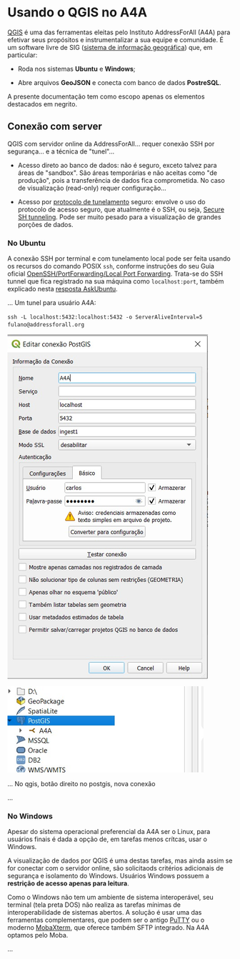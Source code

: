 # Usando o QGIS no A4A

[QGIS](https://en.wikipedia.org/wiki/QGIS) é uma das ferramentas eleitas pelo Instituto AddressForAll (A4A) para efetivar seus propósitos e instrumentalizar a sua equipe e comunidade. É um software livre de SIG ([sistema de informação geográfica](https://pt.wikipedia.org/wiki/Sistema_de_informa%C3%A7%C3%A3o_geogr%C3%A1fica)) que, em particular:

* Roda nos sistemas **Ubuntu** e **Windows**;

* Abre arquivos **GeoJSON** e conecta com banco de dados **PostreSQL**. 

A presente documentação tem como escopo apenas os elementos destacados em negrito.

## Conexão com server

QGIS com servidor online da AddressForAll... requer conexão SSH por segurança... e a técnica de "tunel"...

* Acesso direto ao banco de dados: não é seguro, exceto talvez para áreas de "sandbox". São áreas temporárias e não aceitas como "de produção", pois a transferência de dados fica comprometida. No caso de visualização (read-only) requer configuração... 

* Acesso por [protocolo de tunelamento](https://pt.wikipedia.org/wiki/Protocolo_de_tunelamento) seguro: envolve o uso do protocolo de acesso seguro, que atualmente é o SSH, ou seja, [Secure SH tunneling](https://en.wikipedia.org/wiki/Tunneling_protocol#Secure_Shell_tunneling). Pode ser muito pesado para a visualização de grandes porções de dados.

### No Ubuntu

A conexão SSH por terminal e com tunelamento local pode ser feita usando os recursos do comando POSIX `ssh`, conforme instruções do seu Guia oficial [OpenSSH/PortForwarding/Local Port Forwarding](https://help.ubuntu.com/community/SSH/OpenSSH/PortForwarding#Local_Port_Forwarding). Trata-se do SSH tunnel que fica registrado na sua máquina como `localhost:port`, também explicado nesta [resposta AskUbuntu](https://askubuntu.com/a/539953/439867).

... Um tunel para usuário A4A:

`ssh -L localhost:5432:localhost:5432 -o ServerAliveInterval=5 fulano@addressforall.org`

![](../_assets/usingTolls-QGIS-box1.jpeg)

![](../_assets/usingTolls-QGIS-box2.jpeg)

... No qgis, botão direito no postgis, nova conexão

...
 
### No Windows

Apesar do sistema operacional preferencial da A4A ser o Linux, para usuários finais é dada a opção de, em tarefas menos crítcas, usar o Windows. 

A visualização de dados por QGIS é uma destas tarefas, mas ainda assim se for conectar com o servidor online, são solicitaods critérios adicionais de segurança e isolamento do Windows. Usuários Windows possuem a **restrição de acesso apenas para leitura**.
 
Como o Windows não tem um ambiente de sistema interoperável, seu terminal (tela preta DOS) não realiza as tarefas mínimas de interoperabilidade de sistemas abertos.
A solução é usar uma das ferramentas complementares, que podem ser o antigo [PuTTY](https://www.putty.org/) ou o moderno [MobaXterm](https://mobaxterm.mobatek.net/), que oferece também SFTP integrado. Na A4A optamos pelo Moba.

...



